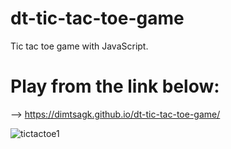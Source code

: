 # dt-tic-tac-toe-game
Tic tac toe game with JavaScript.

# Play from the link below:
--> https://dimtsagk.github.io/dt-tic-tac-toe-game/

![tictactoe1](https://github.com/user-attachments/assets/24db2766-cb14-4e0b-ba1c-a1970fc2adb6)
